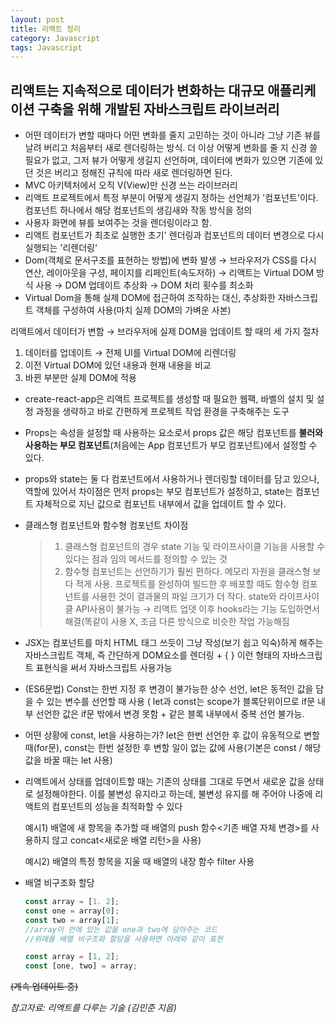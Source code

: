 ```yaml
---
layout: post
title: 리액트 정리
category: Javascript
tags: Javascript
---
```


## 리액트는 지속적으로 데이터가 변화하는 대규모 애플리케이션 구축을 위해 개발된 자바스크립트 라이브러리

- 어떤 데이터가 변할 때마다 어떤 변화를 줄지 고민하는 것이 아니라 그냥 기존 뷰를 날려 버리고 처음부터 새로 렌더링하는 방식. 더 이상 어떻게 변화를 줄 지 신경 쓸 필요가 없고, 그저 뷰가 어떻게 생길지 선언하며, 데이터에 변화가 있으면 기존에 있던 것은 버리고 정해진 규칙에 따라 새로 렌더링하면 된다.
- MVC 아키텍처에서 오직 V(View)만 신경 쓰는 라이브러리
- 리액트 프로젝트에서 특정 부분이 어떻게 생길지 정하는 선언체가 '컴포넌트'이다. 컴포넌트 하나에서 해당 컴포넌트의 생김새와 작동 방식을 정의
- 사용자 화면에 뷰를 보여주는 것을 렌더링이라고 함.
- 리액트 컴포넌트가 최초로 실행한 초기' 렌더링과 컴포넌트의 데이터 변경으로 다시 실행되는 '리렌더링'
- Dom(객체로 문서구조를 표현하는 방법)에 변화 발생 → 브라우저가 CSS를 다시 연산, 레이아웃을 구성, 페이지를 리페인트(속도저하) → 리액트는 Virtual DOM 방식 사용 → DOM 업데이트 추상화 → DOM 처리 횟수를 최소화
- Virtual Dom을 통해 실제 DOM에 접근하여 조작하는 대신, 추상화한 자바스크립트 객체를 구성하여 사용(마치 실제 DOM의 가벼운 사본)

리액트에서 데이터가 변함 → 브라우저에 실제 DOM을 업데이트 할 때의 세 가지 절차

1. 데이터를 업데이트 → 전체 UI를 Virtual DOM에 리렌더링
2. 이전 Virtual DOM에 있던 내용과 현재 내용을 비교
3. 바뀐 부분만 실제 DOM에 적용

- create-react-app은 리액트 프로젝트를 생성할 때 필요한 웹팩, 바벨의 설치 및 설정 과정을 생략하고 바로 간편하게 프로젝트 작업 환경을 구축해주는 도구
- Props는 속성을 설정할 때 사용하는 요소로서 props 값은 해당 컴포넌트를 **불러와 사용하는 부모 컴포넌트**(처음에는 App 컴포넌트가 부모 컴포넌트)에서 설정할 수 있다.
- props와 state는 둘 다 컴포넌트에서 사용하거나 렌더링할 데이터를 담고 있으나, 역할에 있어서 차이점은 먼저 props는 부모 컴포넌트가 설정하고, state는 컴포넌트 자체적으로 지닌 값으로 컴포넌트 내부에서 값을 업데이트 할 수 있다.

- 클래스형 컴포넌트와 함수형 컴포넌트 차이점

  > 1. 클래스형 컴포넌트의 경우 state 기능 및 라이프사이클 기능을 사용할 수 있다는 점과 임의 메서드를 정의할 수 있는 것
  > 2. 함수형 컴포넌트는 선언하기가 훨씬 편하다. 메모리 자원을 클래스형 보다 적게 사용. 프로젝트를 완성하여 빌드한 후 배포할 때도 함수형 컴포넌트를 사용한 것이 결과물의 파일 크기가 더 작다. state와 라이프사이클 API사용이 불가능 → 리액트 업뎃 이후 hooks라는 기능 도입하면서 해결(똑같이 사용 X, 조금 다른 방식으로 비슷한 작업 가능해짐

- JSX는 컴포넌트를 마치 HTML 태그 쓰듯이 그냥 작성(보기 쉽고 익숙)하게 해주는 자바스크립트 객체, 즉 간단하게 DOM요소를 렌더링 + { } 이런 형태의 자바스크립트 표현식을 써서 자바스크립트 사용가능
- (ES6문법) Const는 한번 지정 후 변경이 불가능한 상수 선언, let은 동적인 값을 담을 수 있는 변수를 선언할 때 사용 ( let과 const는 scope가 블록단위이므로 if문 내부 선언한 값은 if문 밖에서 변경 못함 + 같은 블록 내부에서 중복 선언 불가능.
- 어떤 상황에 const, let을 사용하는가? let은 한번 선언한 후 값이 유동적으로 변할 때(for문), const는 한번 설정한 후 변할 일이 없는 값에 사용(기본은 const / 해당 값을 바꿀 때는 let 사용)
- 리액트에서 상태를 업데이트할 때는 기존의 상태를 그대로 두면서 새로운 값을 상태로 설정해야한다. 이를 불변성 유지라고 하는데, 불변성 유지를 해 주어야 나중에 리액트의 컴포넌트의 성능을 최적화할 수 있다

  예시1) 배열에 새 항목을 추가할 때 배열의 push 함수<기존 배열 자체 변경>를 사용하지 않고 concat<새로운 배열 리턴>을 사용)

  예시2) 배열의 특정 항목을 지울 때 배열의 내장 함수 filter 사용

- 배열 비구조화 할당

  ```jsx
  const array = [1. 2];
  const one = array[0];
  const two = array[1];
  //array이 안에 있는 값을 one과 two에 담아주는 코드
  //위에를 배열 비구조화 할당을 사용하면 아래와 같이 표현

  const array = [1, 2];
  const [one, two] = array;
  ```

~~(계속 업데이트 중)~~

_참고자료: 리액트를 다루는 기술 (김민준 지음)_
